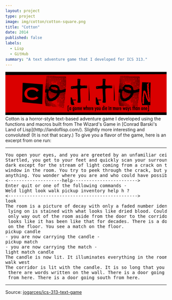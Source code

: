 ```yaml
---
layout: project
type: project
image: img/cotton/cotton-square.png
title: "Cotton"
date: 2014
published: false
labels:
  - Lisp 
  - GitHub
summary: "A text adventure game that I developed for ICS 313."
---
```

<img class="img-fluid" src="../img/cotton/cotton-header.png">
Cotton is a horror-style text-based adventure game I developed using the functions and macros built from The Wizard's Game in [Conrad Barski's Land of Lisp](http://landoflisp.com/). Slightly more interesting and convoluted! (It is not that scary.)
To give you a flavor of the game, here is an excerpt from one run:
<hr>
<pre>
You open your eyes, and you are greeted by an unfamiliar ceiling.
Startled, you get to your feet and quickly scan your surroundings. It's
dark except for the stream of light coming from a crack on the only boarded
window in the room. You try to peek through the crack, but you cannot see
anything. You wonder where you are and who could have possibly brought you here.
<--------------------help------------------------>
Enter quit or one of the following commands -
Weld light look walk pickup inventory help h ?
<------------------------------------------------>
look
The room is a picture of decay with only a faded number identifying it as room-4. The bed you were
 lying on is stained with what looks like dried blood. Could it be your blood? No - it is not. The
 only way out of the room aside from the door to the corridor is a window that is boarded shut. It
 looks like it has been like that for decades. There is a door going west from here. You see a candle
 on the floor. You see a match on the floor.
pickup candle
- you are now carrying the candle -
pickup match
- you are now carrying the match -
light match candle
The candle is now lit. It illuminates everything in the room.
walk west
The corridor is lit with the candle. It is so long that you cannot see to the end. You notice that
 there are words written on the wall. There is a door going east from here. There is a way going north
 from here. There is a door going south from here.
</pre>
<hr>
Source: <a href="https://github.com/jogarces/ics-313-text-game"><i class="large github icon "></i>jogarces/ics-313-text-game</a>
